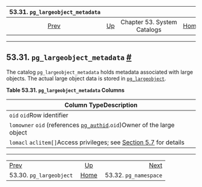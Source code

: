 <!--?xml version="1.0" encoding="UTF-8" standalone="no"?-->

|               53.31. `pg_largeobject_metadata`               |                                                   |                             |                                                       |                                                          |
| :----------------------------------------------------------: | :------------------------------------------------ | :-------------------------: | ----------------------------------------------------: | -------------------------------------------------------: |
| [Prev](catalog-pg-largeobject.html "53.30. pg_largeobject")  | [Up](catalogs.html "Chapter 53. System Catalogs") | Chapter 53. System Catalogs | [Home](index.html "PostgreSQL 17devel Documentation") |  [Next](catalog-pg-namespace.html "53.32. pg_namespace") |

***

## 53.31. `pg_largeobject_metadata` [#](#CATALOG-PG-LARGEOBJECT-METADATA)

[]()

The catalog `pg_largeobject_metadata` holds metadata associated with large objects. The actual large object data is stored in [`pg_largeobject`](catalog-pg-largeobject.html "53.30. pg_largeobject").

**Table 53.31. `pg_largeobject_metadata` Columns**

| Column TypeDescription                                                                                               |
| -------------------------------------------------------------------------------------------------------------------- |
| `oid` `oid`Row identifier                                                                                            |
| `lomowner` `oid` (references [`pg_authid`](catalog-pg-authid.html "53.8. pg_authid").`oid`)Owner of the large object |
| `lomacl` `aclitem[]`Access privileges; see [Section 5.7](ddl-priv.html "5.7. Privileges") for details                |

***

|                                                              |                                                       |                                                          |
| :----------------------------------------------------------- | :---------------------------------------------------: | -------------------------------------------------------: |
| [Prev](catalog-pg-largeobject.html "53.30. pg_largeobject")  |   [Up](catalogs.html "Chapter 53. System Catalogs")   |  [Next](catalog-pg-namespace.html "53.32. pg_namespace") |
| 53.30. `pg_largeobject`                                      | [Home](index.html "PostgreSQL 17devel Documentation") |                                    53.32. `pg_namespace` |
